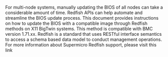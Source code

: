 For multi-node systems, manually updating the BIOS of all nodes can take a considerable amount of time. Redfish APIs can help automate and streamline the BIOS update process. 
This document provides instructions on how to update the BIOS with a compatible image through Redfish methods on X11 BigTwin systems. This method is compatible with BMC version 1.71.xx. 
Redfish is a standard that uses RESTful interface semantics to access a schema based data model to conduct management operations. For more information about Supermicro Redfish support, please visit this link
